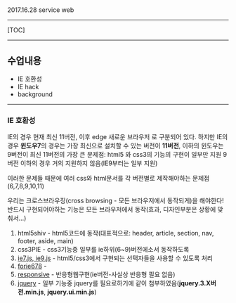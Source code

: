# 

2017.16.28 service web

---

[TOC]

---

## 수업내용

- IE 호환성
- IE hack
- background

---

### IE 호환성

IE의 경우 현재 최신 11버전, 이후 edge 새로운 브라우저 로 구분되어 있다.
하지만 IE의 경우 **윈도우7**의 경우는 가장 최신으로 설치할 수 있는 버전이 **11버전**, 이하의 윈도우는 9버전이 최신
11버전의 가장 큰 문제점: html5 와 css3의 기능의 구현이 일부만 지원
9버전 이하의 경우 거의 지원하지 않음(IE9부터는 일부 지원)

이러한 문제들 때문에 여러 css와 html문서를 각 버전별로 제작해야하는 문제점(6,7,8,9,10,11)

우리는 크로스브라우징(cross browsing - 모든 브라우저에서 동작되게)을 해야한다!
반드시 구현되어야하는 기능은 모든 브라우저에서 동작(효과, 디자인부분은 상황에 맞춰서...)

1. html5shiv - html5코드에 동작(대표적으로: header, article, section, nav, footer, aside, main)
2. css3PIE - css3기능중 일부를 ie하위(6~9)버전에소서 동작하도록 
3. [ie7.js, ie9.js](https://code.google.com/archive/p/ie7-js/) - html5/css3에서 구현되는 선택자들을 사용할 수 있도록 처리
4. [forie678](https://code.google.com/archive/p/forie678/) - 
5. [responsive](https://github.com/scottjehl/Respond) - 반응형웹구현(ie버전-사실상 반응형 필요 없음)
6. [jquery](http://code.jquery.com) -  일부 기능중 jquery를 필요로하기에 같이 첨부하였음(**jquery.3.X버전.min.js**,  **jquery.ui.min.js**)











